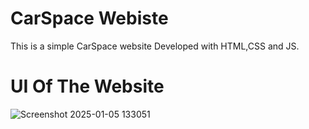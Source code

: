 # CarSpace Webiste

<p>This is a simple CarSpace website Developed with HTML,CSS and JS.</p>

# UI Of The Website

![Screenshot 2025-01-05 133051](https://github.com/user-attachments/assets/6c3cb71e-2dd1-44dc-8461-2978a0199cd9)
